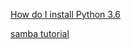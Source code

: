 

[How do I install Python 3.6](https://askubuntu.com/questions/865554/how-do-i-install-python-3-6-using-apt-get)

[samba tutorial](https://www.linuxbabe.com/ubuntu/install-samba-server-ubuntu-16-04)
